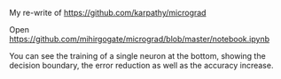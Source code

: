 My re-write of https://github.com/karpathy/micrograd

Open https://github.com/mihirgogate/micrograd/blob/master/notebook.ipynb

You can see the training of a single neuron at the bottom, showing the decision boundary, the error reduction as well as the accuracy increase.
